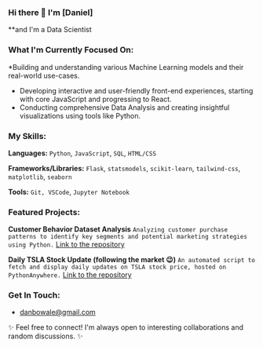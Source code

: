 ### Hi there 👋 I'm [Daniel]
**and I'm a Data Scientist
### What I'm Currently Focused On:

*Building and understanding various Machine Learning models and their real-world use-cases.
* Developing interactive and user-friendly front-end experiences, starting with core JavaScript and progressing to React.
* Conducting comprehensive Data Analysis and creating insightful visualizations using tools like Python.


### My Skills:

**Languages:**
`Python`, `JavaScript`, `SQL`, `HTML/CSS`

**Frameworks/Libraries:**
`Flask`, `statsmodels`, `scikit-learn`, `tailwind-css`, `matplotlib`, `seaborn`

**Tools:**
`Git, VSCode`, `Jupyter Notebook`


### Featured Projects:

**Customer Behavior Dataset Analysis**
`Analyzing customer purchase patterns to identify key segments and potential marketing strategies using Python.`
[Link to the repository](https://github.com/bowale-os/https://github.com/bowale-os/Customer-Behavior-Dataset-Analysis)

**Daily TSLA Stock Update (following the market 😉)**
`An automated script to fetch and display daily updates on TSLA stock price, hosted on PythonAnywhere.`
[Link to the repository](https://github.com/bowale-os/https://github.com/bowale-os/Daily-Stock-Update)


### Get In Touch:

* <danbowale@gmail.com>

✨ Feel free to connect! I'm always open to interesting collaborations and random discussions. ✨
